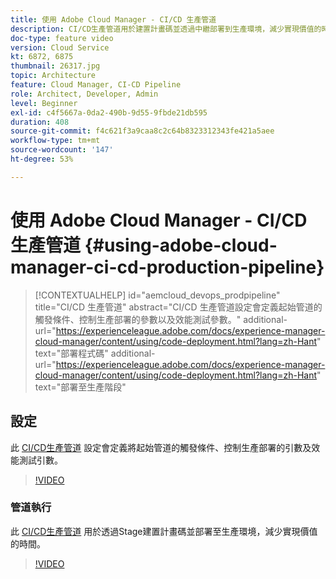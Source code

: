 ```yaml
---
title: 使用 Adobe Cloud Manager - CI/CD 生產管道
description: CI/CD生產管道用於建置計畫碼並透過中繼部署到生產環境，減少實現價值的時間。 CI/CD 生產管道設定會定義起始管道的觸發條件、控制生產部署的參數以及效能測試參數。
doc-type: feature video
version: Cloud Service
kt: 6872, 6875
thumbnail: 26317.jpg
topic: Architecture
feature: Cloud Manager, CI-CD Pipeline
role: Architect, Developer, Admin
level: Beginner
exl-id: c4f5667a-0da2-490b-9d55-9fbde21db595
duration: 408
source-git-commit: f4c621f3a9caa8c2c64b8323312343fe421a5aee
workflow-type: tm+mt
source-wordcount: '147'
ht-degree: 53%

---
```


# 使用 Adobe Cloud Manager - CI/CD 生產管道 {#using-adobe-cloud-manager-ci-cd-production-pipeline}

>[!CONTEXTUALHELP]
>id="aemcloud_devops_prodpipeline"
>title="CI/CD 生產管道"
>abstract="CI/CD 生產管道設定會定義起始管道的觸發條件、控制生產部署的參數以及效能測試參數。"
>additional-url="https://experienceleague.adobe.com/docs/experience-manager-cloud-manager/content/using/code-deployment.html?lang=zh-Hant" text="部署程式碼"
>additional-url="https://experienceleague.adobe.com/docs/experience-manager-cloud-manager/content/using/code-deployment.html?lang=zh-Hant" text="部署至生產階段"

## 設定

此 [CI/CD生產管道](https://experienceleague.adobe.com/docs/experience-manager-cloud-manager/using/how-to-use/pipelines/configuring-production-pipelines.html) 設定會定義將起始管道的觸發條件、控制生產部署的引數及效能測試引數。

>[!VIDEO](https://video.tv.adobe.com/v/26314?quality=12&learn=on)

### 管道執行

此 [CI/CD生產管道](https://experienceleague.adobe.com/docs/experience-manager-cloud-manager/content/using/code-deployment.html) 用於透過Stage建置計畫碼並部署至生產環境，減少實現價值的時間。

>[!VIDEO](https://video.tv.adobe.com/v/26317?quality=12&learn=on)
